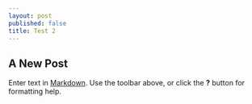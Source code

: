 ```yaml
---
layout: post
published: false
title: Test 2
---
```


## A New Post

Enter text in [Markdown](http://daringfireball.net/projects/markdown/). Use the toolbar above, or click the **?** button for formatting help.
